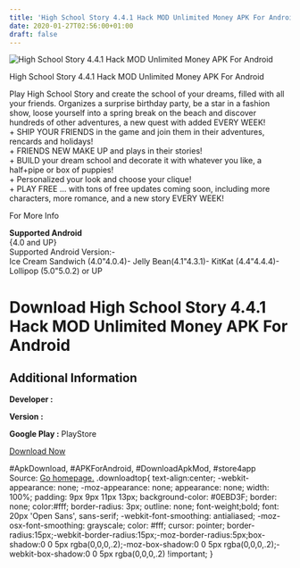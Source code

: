 ```yaml
---
title: 'High School Story 4.4.1 Hack MOD Unlimited Money APK For Android'
date: 2020-01-27T02:56:00+01:00
draft: false
---
```


![High School Story 4.4.1 Hack MOD Unlimited Money APK For Android](https://i1.wp.com/apkhome.net/wp-content/uploads/2016/10/High-School-Story-4.4.1.png "High School Story 4.4.1 Hack MOD Unlimited Money APK For Android")

  

High School Story 4.4.1 Hack MOD Unlimited Money APK For Android

Play High School Story and create the school of your dreams, filled with all your friends. Organizes a surprise birthday party, be a star in a fashion show, loose yourself into a spring break on the beach and discover hundreds of other adventures, a new quest with added EVERY WEEK!  
\+ SHIP YOUR FRIENDS in the game and join them in their adventures, rencards and holidays!  
\+ FRIENDS NEW MAKE UP and plays in their stories!  
\+ BUILD your dream school and decorate it with whatever you like, a half+pipe or box of puppies!  
\+ Personalized your look and choose your clique!  
\+ PLAY FREE ... with tons of free updates coming soon, including more characters, more romance, and a new story EVERY WEEK!

For More Info

**Supported Android**  
{4.0 and UP}  
Supported Android Version:-  
Ice Cream Sandwich (4.0"4.0.4)- Jelly Bean(4.1"4.3.1)- KitKat (4.4"4.4.4)- Lollipop (5.0"5.0.2) or UP

Download High School Story 4.4.1 Hack MOD Unlimited Money APK For Android
=========================================================================

Additional Information
----------------------

**Developer :**

**Version :**

**Google Play :** PlayStore

  

[Download Now](https://store4app.co/post/high-school-story-4-4-1-hack-mod-unlimited-money-apk-for-android_1573671559)

  
#ApkDownload, #APKForAndroid, #DownloadApkMod, #store4app  
Source: [Go homepage.](https://store4app.co/post/high-school-story-4-4-1-hack-mod-unlimited-money-apk-for-android_1573671559) .downloadtop{ text-align:center; -webkit-appearance: none; -moz-appearance: none; appearance: none; width: 100%; padding: 9px 9px 11px 13px; background-color: #0EBD3F; border: none; color:#fff; border-radius: 3px; outline: none; font-weight;bold; font: 20px 'Open Sans', sans-serif; -webkit-font-smoothing: antialiased; -moz-osx-font-smoothing: grayscale; color: #fff; cursor: pointer; border-radius:15px;-webkit-border-radius:15px;-moz-border-radius:5px;box-shadow:0 0 5px rgba(0,0,0,.2);-moz-box-shadow:0 0 5px rgba(0,0,0,.2);-webkit-box-shadow:0 0 5px rgba(0,0,0,.2) !important; }